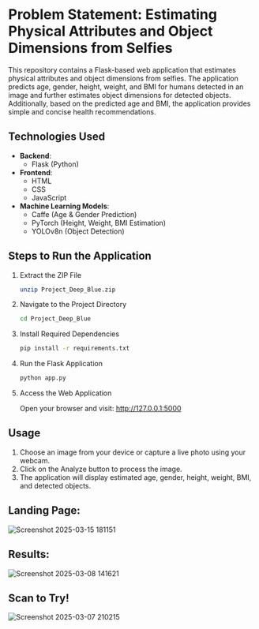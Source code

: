 # Problem Statement: Estimating Physical Attributes and Object Dimensions from Selfies
This repository contains a Flask-based web application that estimates physical attributes and object dimensions from selfies. The application predicts age, gender, height, weight, and BMI for humans detected in an image and further estimates object dimensions for detected objects. Additionally, based on the predicted age and BMI, the application provides simple and concise health recommendations.
## Technologies Used
- **Backend**:
  - Flask (Python)
- **Frontend**:
  - HTML  
  - CSS  
  - JavaScript  
- **Machine Learning Models**:
  - Caffe (Age & Gender Prediction)  
  - PyTorch (Height, Weight, BMI Estimation)  
  - YOLOv8n (Object Detection)  
## Steps to Run the Application

1. Extract the ZIP File
   ```bash
   unzip Project_Deep_Blue.zip
   ```
2. Navigate to the Project Directory
   ```bash 
   cd Project_Deep_Blue
   ```
3. Install Required Dependencies
   ```bash
   pip install -r requirements.txt
   ```
4. Run the Flask Application
   ```bash
   python app.py
   ```
5. Access the Web Application

   Open your browser and visit:
http://127.0.0.1:5000

## Usage
1. Choose an image from your device or capture a live photo using your webcam.
2. Click on the Analyze button to process the image.
3. The application will display estimated age, gender, height, weight, BMI, and detected objects.

## Landing Page:
![Screenshot 2025-03-15 181151](https://github.com/user-attachments/assets/80c57ad3-102e-424a-86a7-7df9d9ba69ae)
## Results:
![Screenshot 2025-03-08 141621](https://github.com/user-attachments/assets/0c80945b-ff25-4f9b-8e6c-9b2e07fbfbe3)
## Scan to Try!
![Screenshot 2025-03-07 210215](https://github.com/user-attachments/assets/c03fe15f-c14a-4f61-8033-056bbb1ef99c)
